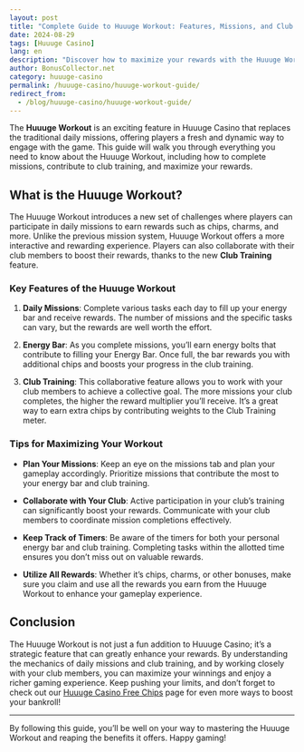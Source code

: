 ```yaml
---
layout: post
title: "Complete Guide to Huuuge Workout: Features, Missions, and Club Training Tips"
date: 2024-08-29
tags: [Huuuge Casino]
lang: en
description: "Discover how to maximize your rewards with the Huuuge Workout feature in Huuuge Casino. Learn about missions, club training, and more."
author: BonusCollector.net
category: huuuge-casino
permalink: /huuuge-casino/huuuge-workout-guide/
redirect_from:
  - /blog/huuuge-casino/huuuge-workout-guide/
---
```


The **Huuuge Workout** is an exciting feature in Huuuge Casino that replaces the traditional daily missions, offering players a fresh and dynamic way to engage with the game. This guide will walk you through everything you need to know about the Huuuge Workout, including how to complete missions, contribute to club training, and maximize your rewards.

## What is the Huuuge Workout?

The Huuuge Workout introduces a new set of challenges where players can participate in daily missions to earn rewards such as chips, charms, and more. Unlike the previous mission system, Huuuge Workout offers a more interactive and rewarding experience. Players can also collaborate with their club members to boost their rewards, thanks to the new **Club Training** feature.

### Key Features of the Huuuge Workout

1. **Daily Missions**: Complete various tasks each day to fill up your energy bar and receive rewards. The number of missions and the specific tasks can vary, but the rewards are well worth the effort.

2. **Energy Bar**: As you complete missions, you’ll earn energy bolts that contribute to filling your Energy Bar. Once full, the bar rewards you with additional chips and boosts your progress in the club training.

3. **Club Training**: This collaborative feature allows you to work with your club members to achieve a collective goal. The more missions your club completes, the higher the reward multiplier you’ll receive. It’s a great way to earn extra chips by contributing weights to the Club Training meter.

### Tips for Maximizing Your Workout

- **Plan Your Missions**: Keep an eye on the missions tab and plan your gameplay accordingly. Prioritize missions that contribute the most to your energy bar and club training.

- **Collaborate with Your Club**: Active participation in your club’s training can significantly boost your rewards. Communicate with your club members to coordinate mission completions effectively.

- **Keep Track of Timers**: Be aware of the timers for both your personal energy bar and club training. Completing tasks within the allotted time ensures you don’t miss out on valuable rewards.

- **Utilize All Rewards**: Whether it’s chips, charms, or other bonuses, make sure you claim and use all the rewards you earn from the Huuuge Workout to enhance your gameplay experience.

## Conclusion

The Huuuge Workout is not just a fun addition to Huuuge Casino; it’s a strategic feature that can greatly enhance your rewards. By understanding the mechanics of daily missions and club training, and by working closely with your club members, you can maximize your winnings and enjoy a richer gaming experience. Keep pushing your limits, and don’t forget to check out our [Huuuge Casino Free Chips](https://bonuscollector.net/huuuge-casino-free-chips/) page for even more ways to boost your bankroll!

---

By following this guide, you’ll be well on your way to mastering the Huuuge Workout and reaping the benefits it offers. Happy gaming!